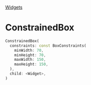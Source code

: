[Widgets](https://github.com/leofds/flutter-class/blob/master/flutter/widgets/README.md)

# ConstrainedBox

```dart
ConstrainedBox(
  constraints: const BoxConstraints(
    minWidth: 70,
    minHeight: 70,
    maxWidth: 150,
    maxHeight: 150,
  ),
  child: <Widget>,
)
```
